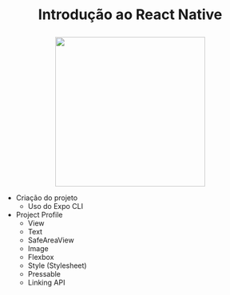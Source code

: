 # <p align='center'>Introdução ao React Native</p>

<div align='center'>
  <img width='300px' src='https://user-images.githubusercontent.com/78851164/173256902-21aa1881-eabd-4751-991f-97f83f5f8465.png' />
</div>
<!-- ![image](https://user-images.githubusercontent.com/78851164/173256902-21aa1881-eabd-4751-991f-97f83f5f8465.png) -->
<!-- <ul>
	<li>Criação do projeto</li>
</ul>
	<li>Uso do Expo CLI</li>
	<li>Project Profile</li>
	<li>View</li>
	<li>Text</li>
	<li>SafeAreaView</li>
	<li>Image</li>
	<li>Flexbox</li>
	<li>Style (Stylesheet)</li>
	<li>Pressable</li>
	<li>Linking API</li>
 -->
 
- Criação do projeto
  - Uso do Expo CLI
- Project Profile
  - View
  - Text
  - SafeAreaView
  - Image
  - Flexbox
  - Style (Stylesheet)
  - Pressable
  - Linking API
